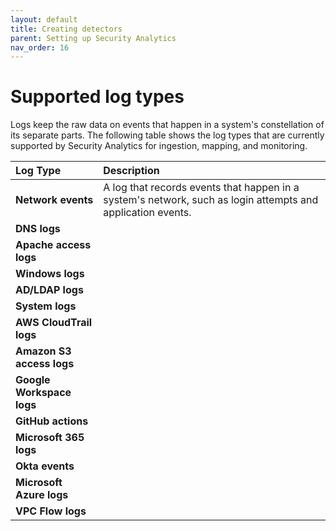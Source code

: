 ```yaml
---
layout: default
title: Creating detectors
parent: Setting up Security Analytics
nav_order: 16
---
```



# Supported log types

Logs keep the raw data on events that happen in a system's constellation of its separate parts. The following table shows the log types that are currently supported by Security Analytics for ingestion, mapping, and monitoring.

| Log Type | Description |
| :--- |:--- |
| **Network events** | A log that records events that happen in a system's network, such as login attempts and application events. |
| **DNS logs** | 
| **Apache access logs** | 
| **Windows logs** | 
| **AD/LDAP logs** | 
| **System logs** | 
| **AWS CloudTrail logs** | 
| **Amazon S3 access logs** | 
| **Google Workspace logs** | 
| **GitHub actions** | 
| **Microsoft 365 logs** | 
| **Okta events** | 
| **Microsoft Azure logs** | 
| **VPC Flow logs** | 


